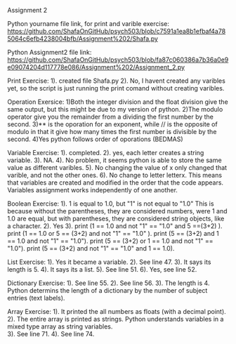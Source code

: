 Assignment 2

Python yourname file link, for print and varible exercise: https://github.com/ShafaOnGitHub/psych503/blob/c7591a1ea8b1efbaf4a785064c6efb4238004bfb/Assignment%202/Shafa.py

Python Assignment2 file link: https://github.com/ShafaOnGitHub/psych503/blob/fa87c060386a7b36a0e9e09074204d117778e086/Assignment%202/Assignment_2.py



Print Exercise:
1). created file Shafa.py
2). No, I havent created any varibles yet, so the script is just running the print comand without creating varibles. 

Operation Exersice: 
1)Both the integer division and the float division give the same output, but this might be due to my version of python. 
2)The modulo operator give you the remainder from a dividing the first number by the second. 
3)** is the oporation for an exponent, while // is the opposite of modulo in that it give how many times the first number is divisible by the second. 
4)Yes python follows order of oporations (BEDMAS)

Variable Exercise: 
1). completed. 
2). yes, each letter creates a string variable.
3). NA.
4). No problem, it seems python is able to store the same value as different varibles. 
5). No changing the value of x only changed that varible, and not the other ones. 
6). No change to letter letterx. This means that variables are created and modified in the order that the code appears. Variables assignment works independently of one another. 

Boolean Exercise: 
1). 1 is equal to 1.0, but "1" is not equal to "1.0" This is because without the parentheses, they are considered numbers, were 1 and 1.0 are equal, but with parentheses, they are considered string objects, like a character. 
2). Yes 
3). print (1 == 1.0 and not "1" == "1.0" and 5 ==(3+2) ).
print (1 == 1.0 or 5 == (3+2) and not "1" == "1.0" ).
print (5 == (3+2) and 1 == 1.0 and not "1" == "1.0").
print (5 == (3+2) or 1 == 1.0 and not "1" == "1.0").
print (5 == (3+2) and not "1" == "1.0" and 1 == 1.0).

List Exercise: 
1). Yes it became a variable.
2). See line 47.
3). It says its length is 5.
4). It says its a list. 
5). See line 51.
6). Yes, see line 52.

Dictionary Exercise: 
1). See line 55.
2). See line 56.
3). The length is 4. Python determins the length of a dictionary by the number of subject entries (text labels). 

Array Exercise: 
1). It printed the all numbers as floats (with a decimal point). 
2). The entire array is printed as strings. Python understands variables in a mixed type array as string variables.  
3). See line 71.
4). See line 74.







